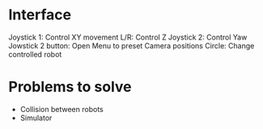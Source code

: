 # Interface

Joystick 1: Control XY movement 
L/R: Control Z
Joystick 2: Control Yaw
Jowstick 2 button: Open Menu to preset Camera positions
Circle: Change controlled robot

# Problems to solve

- Collision between robots
- Simulator